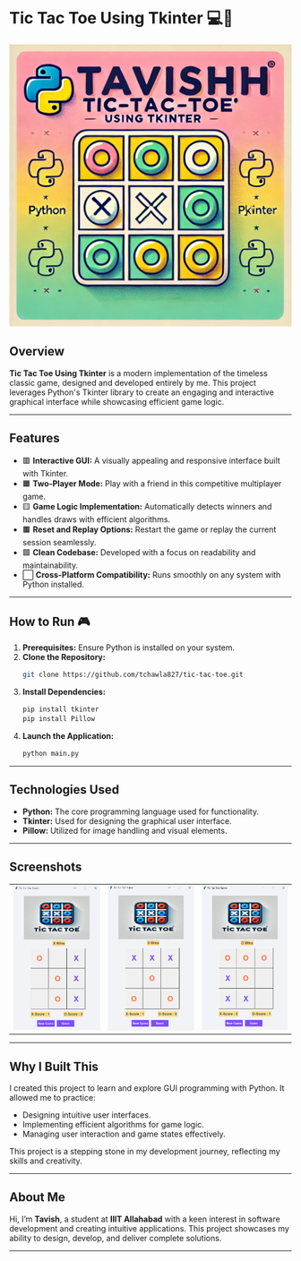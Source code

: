
# **Tic Tac Toe Using Tkinter 💻🐍**
![banner](assets/banner.png)

## **Overview**
**Tic Tac Toe Using Tkinter** is a modern implementation of the timeless classic game, designed and developed entirely by me. This project leverages Python's Tkinter library to create an engaging and interactive graphical interface while showcasing efficient game logic.

---

## **Features**
- 🟥 **Interactive GUI:** A visually appealing and responsive interface built with Tkinter.  
- 🟧 **Two-Player Mode:** Play with a friend in this competitive multiplayer game.  
- 🟨 **Game Logic Implementation:** Automatically detects winners and handles draws with efficient algorithms.  
- 🟫 **Reset and Replay Options:** Restart the game or replay the current session seamlessly.  
- 🟩 **Clean Codebase:** Developed with a focus on readability and maintainability.  
- ⬜ **Cross-Platform Compatibility:** Runs smoothly on any system with Python installed.  

---

## **How to Run 🎮**
1. **Prerequisites:** Ensure Python is installed on your system.  
2. **Clone the Repository:**  
   ```bash
   git clone https://github.com/tchawla827/tic-tac-toe.git
   ```
3. **Install Dependencies:**  
   ```bash
   pip install tkinter 
   pip install Pillow
   ```
4. **Launch the Application:**  
   ```bash
   python main.py
   ```

---

## **Technologies Used**
- **Python:** The core programming language used for functionality.  
- **Tkinter:** Used for designing the graphical user interface.  
- **Pillow:** Utilized for image handling and visual elements.  

---

## **Screenshots**
<table>
  <tr>
    <td><img src="assets/img1.png" alt="Game UI"></td>
    <td><img src="assets/img2.png" alt="Winning Condition"></td>
    <td><img src="assets/img3.png" alt="Replay Option"></td>
  </tr>
</table>

---

## **Why I Built This**
I created this project to learn and explore GUI programming with Python. It allowed me to practice:
- Designing intuitive user interfaces.
- Implementing efficient algorithms for game logic.
- Managing user interaction and game states effectively.

This project is a stepping stone in my development journey, reflecting my skills and creativity.

---

## **About Me**
Hi, I’m **Tavish**, a student at **IIIT Allahabad** with a keen interest in software development and creating intuitive applications. This project showcases my ability to design, develop, and deliver complete solutions.  

---
